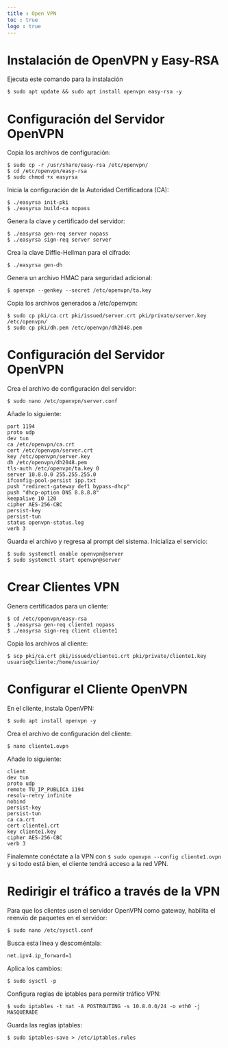 ```yaml
---
title : Open VPN
toc : true
logo : true
---
```



# Instalación de OpenVPN y Easy-RSA

Ejecuta este comando para la instalación

```
$ sudo apt update && sudo apt install openvpn easy-rsa -y
```

# Configuración del Servidor OpenVPN

Copia los archivos de configuración:

```
$ sudo cp -r /usr/share/easy-rsa /etc/openvpn/
$ cd /etc/openvpn/easy-rsa
$ sudo chmod +x easyrsa
```

Inicia la configuración de la Autoridad Certificadora (CA):

```
$ ./easyrsa init-pki
$ ./easyrsa build-ca nopass
```

Genera la clave y certificado del servidor:

```
$ ./easyrsa gen-req server nopass
$ ./easyrsa sign-req server server
```

Crea la clave Diffie-Hellman para el cifrado:

```
$ ./easyrsa gen-dh
```

Genera un archivo HMAC para seguridad adicional:

```
$ openvpn --genkey --secret /etc/openvpn/ta.key
```

Copia los archivos generados a /etc/openvpn:

```
$ sudo cp pki/ca.crt pki/issued/server.crt pki/private/server.key /etc/openvpn/
$ sudo cp pki/dh.pem /etc/openvpn/dh2048.pem
```

# Configuración del Servidor OpenVPN

Crea el archivo de configuración del servidor:

```
$ sudo nano /etc/openvpn/server.conf
```

Añade lo siguiente:

```
port 1194
proto udp
dev tun
ca /etc/openvpn/ca.crt
cert /etc/openvpn/server.crt
key /etc/openvpn/server.key
dh /etc/openvpn/dh2048.pem
tls-auth /etc/openvpn/ta.key 0
server 10.8.0.0 255.255.255.0
ifconfig-pool-persist ipp.txt
push "redirect-gateway def1 bypass-dhcp"
push "dhcp-option DNS 8.8.8.8"
keepalive 10 120
cipher AES-256-CBC
persist-key
persist-tun
status openvpn-status.log
verb 3
```

Guarda el archivo y regresa al prompt del sistema. Inicializa el servicio:

```
$ sudo systemctl enable openvpn@server
$ sudo systemctl start openvpn@server
```

# Crear Clientes VPN

Genera certificados para un cliente:

```
$ cd /etc/openvpn/easy-rsa
$ ./easyrsa gen-req cliente1 nopass
$ ./easyrsa sign-req client cliente1
```

Copia los archivos al cliente:

```
$ scp pki/ca.crt pki/issued/cliente1.crt pki/private/cliente1.key usuario@cliente:/home/usuario/
```

# Configurar el Cliente OpenVPN

En el cliente, instala OpenVPN:

```
$ sudo apt install openvpn -y
```

Crea el archivo de configuración del cliente:

```
$ nano cliente1.ovpn
```

Añade lo siguiente:

```
client
dev tun
proto udp
remote TU_IP_PUBLICA 1194
resolv-retry infinite
nobind
persist-key
persist-tun
ca ca.crt
cert cliente1.crt
key cliente1.key
cipher AES-256-CBC
verb 3
```

Finalemnte conéctate a la VPN con `$ sudo openvpn --config cliente1.ovpn` y si todo está bien, el cliente
tendrá acceso a la red VPN.

# Redirigir el tráfico a través de la VPN

Para que los clientes usen el servidor OpenVPN como gateway, habilita el reenvío de paquetes en el servidor:

```
$ sudo nano /etc/sysctl.conf
```

Busca esta línea y descoméntala:

```
net.ipv4.ip_forward=1
```

Aplica los cambios:

```
$ sudo sysctl -p
```

Configura reglas de iptables para permitir tráfico VPN:

```
$ sudo iptables -t nat -A POSTROUTING -s 10.8.0.0/24 -o eth0 -j MASQUERADE
```

Guarda las reglas iptables:

```
$ sudo iptables-save > /etc/iptables.rules
```








